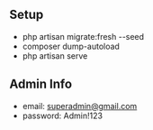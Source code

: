

## Setup

- php artisan migrate:fresh --seed
- composer dump-autoload
- php artisan serve

## Admin Info

- email: superadmin@gmail.com
- password: Admin!123
